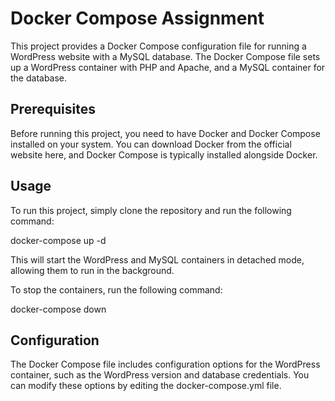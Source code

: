 # Docker Compose Assignment

This project provides a Docker Compose configuration file for running a WordPress website with a MySQL database. The Docker Compose file sets up a WordPress container with PHP and Apache, and a MySQL container for the database.

## Prerequisites

Before running this project, you need to have Docker and Docker Compose installed on your system. You can download Docker from the official website here, and Docker Compose is typically installed alongside Docker.

## Usage

To run this project, simply clone the repository and run the following command:

docker-compose up -d

This will start the WordPress and MySQL containers in detached mode, allowing them to run in the background.

To stop the containers, run the following command:

docker-compose down
## Configuration

The Docker Compose file includes configuration options for the WordPress container, such as the WordPress version and database credentials. You can modify these options by editing the docker-compose.yml file.

